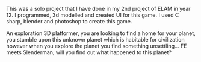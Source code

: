 This was a solo project that I have done in my 2nd project of ELAM in year 12. I programmed, 3d modelled and created UI for this game. I used C sharp, blender and photoshop to create this game. 

An exploration 3D platformer, you are looking to find a home for your planet, you stumble upon this unknown planet which is habitable for civilization however when you explore the planet you find something unsettling…  FE meets Slenderman, will you find out what happened to this planet? 
